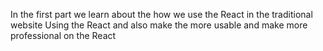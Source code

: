 In the first part we learn about the how we use the React in the traditional website 
Using the React and also make the more usable and make more professional on the React
